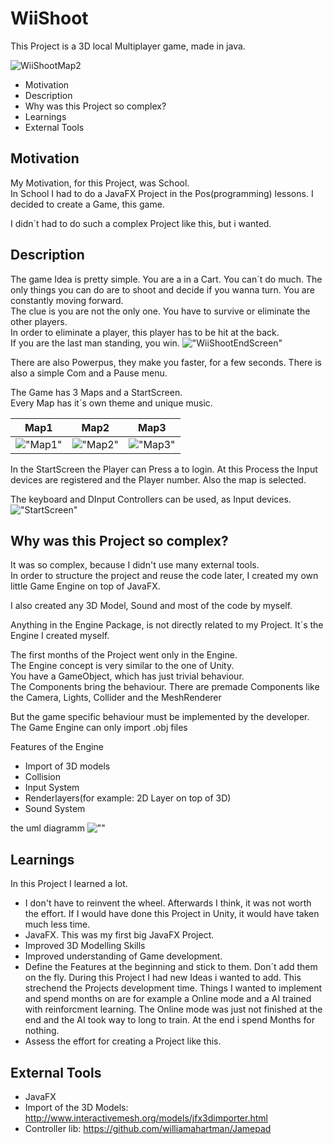 # WiiShoot 

This Project is a 3D local Multiplayer game, made in java.

![WiiShootMap2](imgs/Map2.PNG)


- Motivation
- Description
- Why was this Project so complex? 
- Learnings
- External Tools

## Motivation

My Motivation, for this Project, was School. <br>In School I had to do a JavaFX Project in the Pos(programming) lessons. 
I decided to create a Game, this game.

I didn´t had to do such a complex Project like this, but i wanted.

## Description

The game Idea is pretty simple. You are a in a Cart. You can´t do much. The only things you can do are to shoot and decide if you wanna turn. You are constantly moving forward. <br>
The clue is you are not the only one. You have to survive or eliminate the other players. <br>
In order to eliminate a player, this player has to be hit at the back.<br>
If you are the last man standing, you win.
!["WiiShootEndScreen"](imgs/EndScreen.png)

There are also Powerpus, they make you faster, for a few seconds.
There is also a simple Com and a Pause menu.

The Game has 3 Maps and a StartScreen.<br>
Every Map has it´s own theme and unique music.

Map1         |  Map2 |  Map3
:-------------------------:|:-------------------------:|:-------------------------:|
!["Map1"](imgs/Map1.PNG)  |  !["Map2"](imgs/Map2.PNG) |!["Map3"](imgs/Map3.PNG)

In the StartScreen the Player can Press a to login. At this Process the Input devices are registered and the Player number. Also the map is selected.

The keyboard and DInput Controllers can be used, as Input devices.
!["StartScreen"](imgs/StartBildschirm.PNG)

## Why was this Project so complex?

It was so complex, because I didn't use many external tools. <br>
In order to structure the project and reuse the code later, I created my own little Game Engine on top of JavaFX.

I also created any 3D Model, Sound and most of the code by myself.

Anything in the Engine Package, is not directly related to my Project. It´s the Engine I created myself.

The first months of the Project went only in the Engine. <br>
The Engine concept is very similar to the one of Unity. <br>
You have a GameObject, which has just trivial behaviour. <br>The Components bring the behaviour. There are premade Components like the Camera, Lights, Collider and the MeshRenderer
  
But the game specific behaviour must be implemented by the developer.
The Game Engine can only import .obj files

Features of the Engine
- Import of 3D models
- Collision
- Input System
- Renderlayers(for example: 2D Layer on top of 3D)
- Sound System

the uml diagramm
![""](imgs/uml.png)


## Learnings

In this Project I learned a lot. 
- I don't have to reinvent the wheel. Afterwards I think, it was not worth the effort. If I would have done this Project in Unity, it would have taken much less time.
- JavaFX. This was my first big JavaFX Project.
- Improved 3D Modelling Skills
- Improved understanding of Game development.
- Define the Features at the beginning and stick to them. Don´t add them on the fly. During this Project I had new Ideas i wanted to add. This strechend the Projects development time. Things I wanted to implement and spend months on are for example a Online mode and a AI trained with reinforcment learning. The Online mode was just not finished at the end and the AI took way to long to train. At the end i spend Months for nothing.
- Assess the effort for creating a Project like this.
## External Tools
- JavaFX
- Import of the 3D Models: http://www.interactivemesh.org/models/jfx3dimporter.html
- Controller lib: https://github.com/williamahartman/Jamepad
